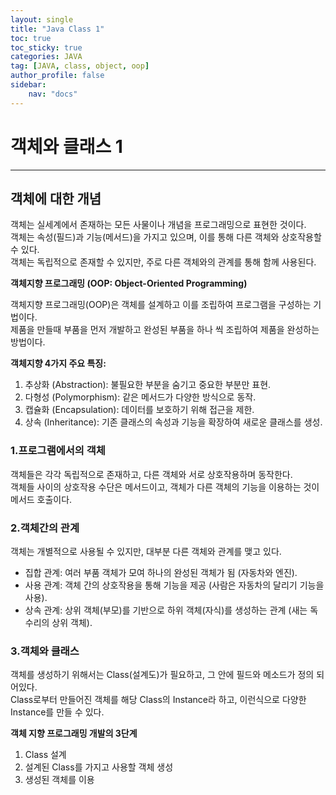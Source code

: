 ```yaml
---
layout: single
title: "Java Class 1"
toc: true
toc_sticky: true
categories: JAVA
tag: [JAVA, class, object, oop]
author_profile: false
sidebar:
    nav: "docs"
---
```


# 객체와 클래스 1
---

## 객체에 대한 개념

   객체는 실세계에서 존재하는 모든 사물이나 개념을 프로그래밍으로 표현한 것이다. <br/>
   객체는 속성(필드)과 기능(메서드)을 가지고 있으며, 이를 통해 다른 객체와 상호작용할 수 있다.<br/>
   객체는 독립적으로 존재할 수 있지만, 주로 다른 객체와의 관계를 통해 함께 사용된다.<br/>

**객체지향 프로그래밍 (OOP: Object-Oriented Programming)**

   객체지향 프로그래밍(OOP)은 객체를 설계하고 이를 조립하여 프로그램을 구성하는 기법이다.<br/>
   제품을 만들때 부품을 먼저 개발하고 완성된 부품을 하나 씩 조립하여 제품을 완성하는 방법이다.<br/>

**객체지향 4가지 주요 특징:**<br/>
   1. 추상화 (Abstraction): 불필요한 부분을 숨기고 중요한 부분만 표현.<br/>
   2. 다형성 (Polymorphism): 같은 메서드가 다양한 방식으로 동작.<br/>
   3. 캡슐화 (Encapsulation): 데이터를 보호하기 위해 접근을 제한.<br/>
   4. 상속 (Inheritance): 기존 클래스의 속성과 기능을 확장하여 새로운 클래스를 생성.<br/>

### 1.프로그램에서의 객체

   객체들은 각각 독립적으로 존재하고, 다른 객체와 서로 상호작용하며 동작한다. <br/>
   객체들 사이의 상호작용 수단은 메서드이고, 객체가 다른 객체의 기능을 이용하는 것이 메서드 호출이다.<br/>

### 2.객체간의 관계
   객체는 개별적으로 사용될 수 있지만, 대부분 다른 객체와 관계를 맺고 있다.<br/>
 * 집합 관계: 여러 부품 객체가 모여 하나의 완성된 객체가 됨 (자동차와 엔진).<br/>
 * 사용 관계: 객체 간의 상호작용을 통해 기능을 제공 (사람은 자동차의 달리기 기능을 사용).<br/>
 * 상속 관계: 상위 객체(부모)를 기반으로 하위 객체(자식)를 생성하는 관계 (새는 독수리의 상위 객체).<br/>

### 3.객체와 클래스

   객체를 생성하기 위해서는 Class(설계도)가 필요하고, 그 안에 필드와 메소드가 정의 되어있다.<br/>
   Class로부터 만들어진 객체를 해당 Class의 Instance라 하고, 이런식으로 다양한 Instance를 만들 수 있다.<br/>

**객체 지향 프로그래밍 개발의 3단계**<br/>
   1. Class  설계<br/>
   2. 설계된 Class를 가지고 사용할 객체 생성<br/>
   3. 생성된 객체를 이용<br/>